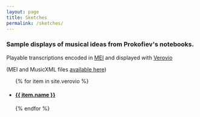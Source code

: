 ```yaml
---
layout: page
title: Sketches
permalink: /sketches/
---
```

### Sample displays of musical ideas from Prokofiev's notebooks.

Playable transcriptions encoded in [MEI](https://music-encoding.org/) and displayed with [Verovio](https://www.verovio.org/index.xhtml)

(MEI and MusicXML files [available here](../data-files))

<!-- Verovio document collection -->

<ul>
  {% for item in site.verovio %}
    <li>
      <h4><a href="{{ site.baseurl }}/_verovio/{{ item.shortname }}/">{{ item.name }}</a></h4>
    </li>
  {% endfor %}
</ul>
